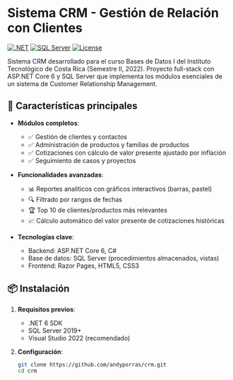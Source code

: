 # Sistema CRM - Gestión de Relación con Clientes

[![.NET](https://img.shields.io/badge/.NET-6.0-blue)](https://dotnet.microsoft.com/)
[![SQL Server](https://img.shields.io/badge/SQL%20Server-2019+-red)](https://www.microsoft.com/sql-server)
[![License](https://img.shields.io/badge/License-MIT-green)](LICENSE)

Sistema CRM desarrollado para el curso Bases de Datos I del Instituto Tecnológico de Costa Rica (Semestre II, 2022). Proyecto full-stack con ASP.NET Core 6 y SQL Server que implementa los módulos esenciales de un sistema de Customer Relationship Management.

## 🚀 Características principales

- **Módulos completos**:
  - ✅ Gestión de clientes y contactos
  - ✅ Administración de productos y familias de productos
  - ✅ Cotizaciones con cálculo de valor presente ajustado por inflación
  - ✅ Seguimiento de casos y proyectos

- **Funcionalidades avanzadas**:
  - 📊 Reportes analíticos con gráficos interactivos (barras, pastel)
  - 🔍 Filtrado por rangos de fechas
  - 🏆 Top 10 de clientes/productos más relevantes
  - 📈 Cálculo automático del valor presente de cotizaciones históricas

- **Tecnologías clave**:
  - Backend: ASP.NET Core 6, C#
  - Base de datos: SQL Server (procedimientos almacenados, vistas)
  - Frontend: Razor Pages, HTML5, CSS3

## 📦 Instalación

1. **Requisitos previos**:
   - .NET 6 SDK
   - SQL Server 2019+
   - Visual Studio 2022 (recomendado)

2. **Configuración**:
   ```bash
   git clone https://github.com/andyporras/crm.git
   cd crm
